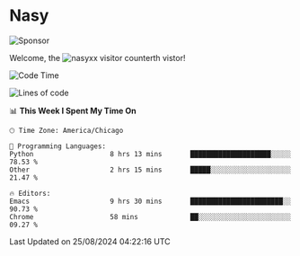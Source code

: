 # Nasy

<!--
<p align="center">
<img height="200" src="https://github-readme-stats.vercel.app/api?username=nasyxx&count_private=true&show_icons=true&theme=dracula&include_all_commits=true"/>
<img height="200" src="https://github-readme-stats.vercel.app/api/top-langs/?username=nasyxx&theme=dracula&hide=html,jupyter+notebook&count_private=true&show_icons=true"/>
</p>

  
----------------
-->

![Sponsor](https://img.shields.io/static/v1.svg?label=Sponsor&message=%E2%9D%A4&logo=GitHub&style=flat&color=pink)
 
Welcome, the ![nasyxx visitor counter](https://count.getloli.com/get/@nasyxx?theme=rule34)th vistor!
 
<!--START_SECTION:waka-->
![Code Time](http://img.shields.io/badge/Code%20Time-4%2C599%20hrs%2054%20mins-blue)

![Lines of code](https://img.shields.io/badge/From%20Hello%20World%20I%27ve%20Written-6.4%20million%20lines%20of%20code-blue)

📊 **This Week I Spent My Time On** 

```text
🕑︎ Time Zone: America/Chicago

💬 Programming Languages: 
Python                   8 hrs 13 mins       ████████████████████░░░░░   78.53 % 
Other                    2 hrs 15 mins       █████░░░░░░░░░░░░░░░░░░░░   21.47 % 

🔥 Editors: 
Emacs                    9 hrs 30 mins       ███████████████████████░░   90.73 % 
Chrome                   58 mins             ██░░░░░░░░░░░░░░░░░░░░░░░   09.27 % 
```


 Last Updated on 25/08/2024 04:22:16 UTC
<!--END_SECTION:waka-->

<!-- ![visitors](https://visitor-badge.laobi.icu/badge?page_id=nasyxx.nasyxx) -->
